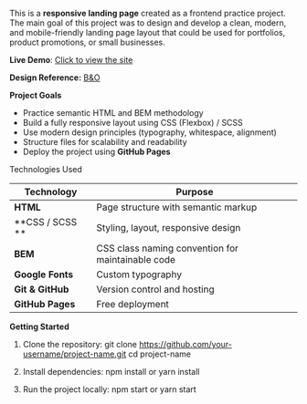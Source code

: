 This is a **responsive landing page** created as a frontend practice project. The main goal of this project was to design and develop a clean, modern, and mobile-friendly landing page layout that could be used for portfolios, product promotions, or small businesses.

**Live Demo**: [Click to view the site](https://anastasia22422.github.io/landing-test/)

**Design Reference:** [B&O](https://www.figma.com/file/DtkQmQ797hk0nI4KfMi2Uq/BOSE-New-Version?type=design&node-id=6817-212&t=ZTV6Gl8NzaWkJ4FK-0) 

**Project Goals**

- Practice semantic HTML and BEM methodology
- Build a fully responsive layout using CSS (Flexbox) / SCSS
- Use modern design principles (typography, whitespace, alignment)
- Structure files for scalability and readability
- Deploy the project using **GitHub Pages**



Technologies Used

| Technology | Purpose |
|------------|---------|
| **HTML**  | Page structure with semantic markup |
| **CSS / SCSS **   | Styling, layout, responsive design |
| **BEM**    | CSS class naming convention for maintainable code |
| **Google Fonts** | Custom typography |
| **Git & GitHub** | Version control and hosting |
| **GitHub Pages** | Free deployment |

**Getting Started**
1. Clone the repository:
git clone https://github.com/your-username/project-name.git
cd project-name

3. Install dependencies:
npm install or yarn install

4. Run the project locally:
npm start or yarn start
